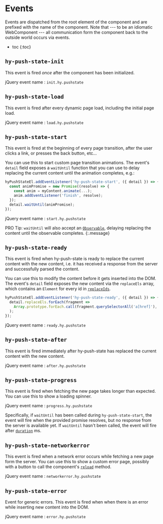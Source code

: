 # Events
Events are dispatched from the root element of the component and are prefixed with the name of the component.
Note that --- to be an idiomatic WebComponent --- all communication form the component back to the outside world occurs via events.

* toc
{:toc}

## `hy-push-state-init`
This event is fired *once* after the component has been initialized.

jQuery event name
: `init.hy.pushstate`

## `hy-push-state-load`
This event is fired after every dynamic page load, including the initial page load.

jQuery event name
: `load.hy.pushstate`

## `hy-push-state-start`
This event is fired at the beginning of every page transition, after the user clicks a link,
or presses the back button, etc...

You can use this to start custom page transition animations.
The event's `detail` field exposes a `waitUntil` function
that you can use to delay replacing the current content until the animation completes, e.g.:

```js
hyPushStateEl.addEventListener('hy-push-state-start', ({ detail }) => {
  const animPromise = new Promise((resolve) => {
    const anim = myContent.animate(...);
    anim.addEventListener('finish', resolve);
  });
  detail.waitUntil(animPromise);
});
```

jQuery event name
: `start.hy.pushstate`

PRO Tip: `waitUntil` will also accept an [`Observable`](http://reactivex.io/rxjs/class/es6/Observable.js~Observable.html),
delaying replacing the content until the observable completes.
{:.message}

## `hy-push-state-ready`
This event is fired when hy-push-state is ready to replace the current content with the new content, i.e.
it has received a response from the server and successfully parsed the content.

You can use this to modify the content before it gets inserted into the DOM.
The event's `detail` field exposes the new content via the `replaceEls` array,
which contains an `Element` for every id in [`replaceIds`](options.md#replaceids).

```js
hyPushStateEl.addEventListener('hy-push-state-ready', ({ detail }) => {
  detail.replaceEls.forEach(fragment =>
    Array.prototype.forEach.call(fragment.querySelectorAll('a[href]'), link => ...);
  );
});
```

jQuery event name
: `ready.hy.pushstate`

## `hy-push-state-after`
This event is fired immediately after hy-push-state has replaced the current content with the new content.

jQuery event name
: `after.hy.pushstate`

## `hy-push-state-progress`
This event is fired when fetching the new page takes longer than expected.
You can use this to show a loading spinner.

jQuery event name
: `progress.hy.pushstate`

Specifically, if `waitUntil` has been called during `hy-push-state-start`,
the event will fire when the provided promise resolves, but no response from the server is available yet.
If `waitUntil` hasn't been called, the event will fire after [`duration`](options.md#duration) ms.

## `hy-push-state-networkerror`
This event is fired when a network error occurs while fetching a new page form the server.
You can use this to show a custom error page,
possibly with a button to call the component's [`reload`](methods.md#reload) method.

jQuery event name
: `networkerror.hy.pushstate`

## `hy-push-state-error`
Event for generic errors. This event is fired when when there is an error while inserting new content into the DOM.

jQuery event name
: `error.hy.pushstate`

